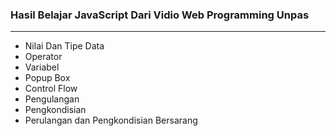 ### Hasil Belajar JavaScript Dari Vidio Web Programming Unpas
---

* Nilai Dan Tipe Data
* Operator
* Variabel
* Popup Box
* Control Flow
* Pengulangan
* Pengkondisian
* Perulangan dan Pengkondisian Bersarang
